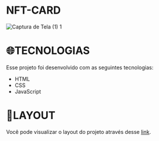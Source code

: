 # NFT-CARD
![Captura de Tela (1) 1](https://user-images.githubusercontent.com/86008369/186981145-bb15c47e-4d7d-4be7-a274-b20a80fc87b3.png)

🌐TECNOLOGIAS
=================
Esse projeto foi desenvolvido com as seguintes tecnologias:
<!--ts-->
   * HTML
   * CSS
   * JavaScript
<!--te-->

📌LAYOUT
=================
Você pode visualizar o layout do projeto através desse
<a href = "(https://www.frontendmentor.io/challenges/nft-preview-card-component-SbdUL_w0U)">link</a>.
